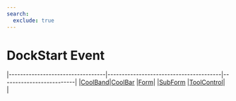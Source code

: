 ```yaml
---
search:
  exclude: true
---
```


<h1 class="heading"><span class="name">DockStart Event</span></h1>

|----------------------------------|----------------------------------------|--------------------------|
|[CoolBand](../objects/coolband.md)|[CoolBar](../objects/coolbar.md)        |[Form](../objects/form.md)|
|[SubForm](../objects/subform.md)  |[ToolControl](../objects/toolcontrol.md)|&nbsp;                    |
